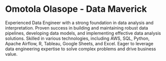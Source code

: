 # Omotola Olasope - Data Maverick

Experienced Data Engineer with a strong foundation in data analysis and interpretation. Proven success in building and maintaining robust data pipelines, developing data models, and implementing effective data analysis solutions. Skilled in various technologies, including AWS, SQL, Python, Apache Airflow, R, Tableau, Google Sheets, and Excel. Eager to leverage data engineering expertise to solve complex problems and drive business value.

